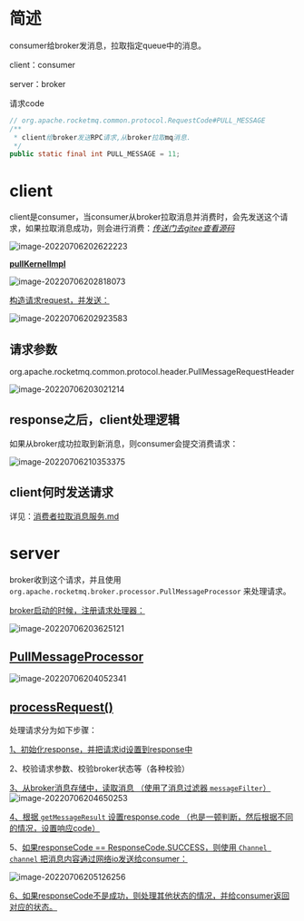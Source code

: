 # 简述



consumer给broker发消息，拉取指定queue中的消息。

client：consumer

server：broker

请求code

```java
// org.apache.rocketmq.common.protocol.RequestCode#PULL_MESSAGE
/**
 * client给broker发送RPC请求,从broker拉取mq消息.
 */
public static final int PULL_MESSAGE = 11;
```







# client

client是consumer，当consumer从broker拉取消息并消费时，会先发送这个请求，如果拉取消息成功，则会进行消费：*[传送门去gitee查看源码](https://gitee.com/anxiaole/rocketmq/blob/master/client/src/main/java/org/apache/rocketmq/client/impl/consumer/DefaultMQPushConsumerImpl.java#L241)*

![image-20220706202622223](images/image-20220706202622223.png)

[**pullKernelImpl**](https://gitee.com/anxiaole/rocketmq/blob/master/client/src/main/java/org/apache/rocketmq/client/impl/consumer/PullAPIWrapper.java#L145)

![image-20220706202818073](images/image-20220706202818073.png)

[构造请求request，并发送：](https://gitee.com/anxiaole/rocketmq/blob/master/client/src/main/java/org/apache/rocketmq/client/impl/MQClientAPIImpl.java#L746)

![image-20220706202923583](images/image-20220706202923583.png)



## 请求参数

org.apache.rocketmq.common.protocol.header.PullMessageRequestHeader

![image-20220706203021214](images/image-20220706203021214.png)









## response之后，client处理逻辑

如果从broker成功拉取到新消息，则consumer会提交消费请求：

![image-20220706210353375](images/image-20220706210353375.png)



## client何时发送请求

详见：[消费者拉取消息服务.md](../../Consumer/消费者拉取消息服务.md)



# server

broker收到这个请求，并且使用 `org.apache.rocketmq.broker.processor.PullMessageProcessor` 来处理请求。

[broker启动的时候，注册请求处理器：](https://gitee.com/anxiaole/rocketmq/blob/master/broker/src/main/java/org/apache/rocketmq/broker/BrokerController.java#L611)

![image-20220706203625121](images/image-20220706203625121.png)

## [PullMessageProcessor](https://gitee.com/anxiaole/rocketmq/blob/master/broker/src/main/java/org/apache/rocketmq/broker/processor/PullMessageProcessor.java#L80)

![image-20220706204052341](images/image-20220706204052341.png)



## [processRequest()](https://gitee.com/anxiaole/rocketmq/blob/master/broker/src/main/java/org/apache/rocketmq/broker/processor/PullMessageProcessor.java#L100)

处理请求分为如下步骤：

[1、初始化response，并把请求id设置到response中](https://gitee.com/anxiaole/rocketmq/blob/master/broker/src/main/java/org/apache/rocketmq/broker/processor/PullMessageProcessor.java#L106)

2、校验请求参数、校验broker状态等（各种校验）

[3、从broker消息存储中，读取消息  （使用了消息过滤器 `messageFilter`）](https://gitee.com/anxiaole/rocketmq/blob/master/broker/src/main/java/org/apache/rocketmq/broker/processor/PullMessageProcessor.java#L248)![image-20220706204650253](images/image-20220706204650253.png)

[4、根据 `getMessageResult` 设置response.code   （也是一顿判断，然后根据不同的情况，设置响应code）](https://gitee.com/anxiaole/rocketmq/blob/master/broker/src/main/java/org/apache/rocketmq/broker/processor/PullMessageProcessor.java#L296)

5、[如果responseCode == ResponseCode.SUCCESS，则使用 `Channel channel` 把消息内容通过网络io发送给consumer：](https://gitee.com/anxiaole/rocketmq/blob/master/broker/src/main/java/org/apache/rocketmq/broker/processor/PullMessageProcessor.java#L380)

![image-20220706205126256](images/image-20220706205126256.png)

[6、如果responseCode不是成功，则处理其他状态的情况，并给consumer返回对应的状态。](https://gitee.com/anxiaole/rocketmq/blob/master/broker/src/main/java/org/apache/rocketmq/broker/processor/PullMessageProcessor.java#L411)

